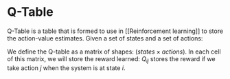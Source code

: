 # Q-Table
Q-Table is a table that is formed to use in [[Reinforcement learning]] to store the action-value estimates. Given a set of states and a set of actions:

We define the Q-table as a matrix of shapes: $(states\times actions)$. In each cell of this matrix, we will store the reward learned: $Q_{ij}$ stores the reward if we take action $j$ when the system is at state $i$. 